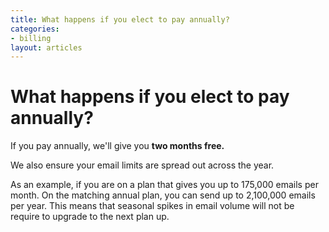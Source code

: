 ```yaml
---
title: What happens if you elect to pay annually?
categories:
- billing
layout: articles
---
```


# What happens if you elect to pay annually?

If you pay annually, we'll give you **two months free.**

We also ensure your email limits are spread out across the year.

As an example, if you are on a plan that gives you up to 175,000 emails per month. On the matching annual plan, you can send up to 2,100,000 emails per year. This means that seasonal spikes in email volume will not be require to upgrade to the next plan up.